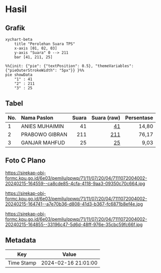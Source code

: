 # Hasil

## Grafik

```mermaid
xychart-beta
    title "Perolehan Suara TPS"
    x-axis [01, 02, 03]
    y-axis "Suara" 0 --> 211
    bar [41, 211, 25]
```

```mermaid
%%{init: {"pie": {"textPosition": 0.5}, "themeVariables": {"pieOuterStrokeWidth": "5px"}} }%%
pie showData
    "1" : 41
    "2" : 211
    "3" : 25
```

## Tabel

| No. | Nama Paslon    | Suara | Suara (raw) | Persentase |
|:--- |:-------------- | -----:| -----------:| ----------:|
| 1   | ANIES MUHAIMIN | 41    | [41][p-1]   | 14,80      |
| 2   | PRABOWO GIBRAN | 211   | [211][p-2]  | 76,17      |
| 3   | GANJAR MAHFUD  | 25    | [25][p-3]   | 9,03       |


[p-1]: https://github.com/gigit-pemilu/pemilu-2024-71-sulawesi-utara/blob/main/pilpres/hitung-suara/sub/71-sulawesi-utara/sub/11-bolaang-mongondow-selatan/sub/07-tomini/sub/2004-milangodaa/sub/002-tps/sub/paslon-1.txt
[p-2]: https://github.com/gigit-pemilu/pemilu-2024-71-sulawesi-utara/blob/main/pilpres/hitung-suara/sub/71-sulawesi-utara/sub/11-bolaang-mongondow-selatan/sub/07-tomini/sub/2004-milangodaa/sub/002-tps/sub/paslon-2.txt
[p-3]: https://github.com/gigit-pemilu/pemilu-2024-71-sulawesi-utara/blob/main/pilpres/hitung-suara/sub/71-sulawesi-utara/sub/11-bolaang-mongondow-selatan/sub/07-tomini/sub/2004-milangodaa/sub/002-tps/sub/paslon-3.txt

## Foto C Plano

https://sirekap-obj-formc.kpu.go.id/6e03/pemilu/ppwp/71/11/07/20/04/7111072004002-20240215-164559--ca8cde85-4cfa-4118-9aa3-09350c70c664.jpg

https://sirekap-obj-formc.kpu.go.id/6e03/pemilu/ppwp/71/11/07/20/04/7111072004002-20240215-164741--a7e70b36-d808-41d3-b367-fc6871b8ef4e.jpg

https://sirekap-obj-formc.kpu.go.id/6e03/pemilu/ppwp/71/11/07/20/04/7111072004002-20240215-164855--33196c47-5d6d-48ff-976e-35cbc59fc66f.jpg


## Metadata

| Key        | Value               |
| ---------- | ------------------- |
| Time Stamp | 2024-02-16 21:01:00 |



